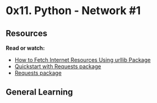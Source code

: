 # 0x11. Python - Network #1

## Resources

**Read or watch:**

* [How to Fetch Internet Resources Using urllib Package](https://www.docs.python.org/3/howto/urllib2.html)
* [Quickstart with Requests package](https://www.requests.readthedocs.io/en/latest/)
* [Requests package](https://www.pypi.org/project/requests/)

## General Learning

